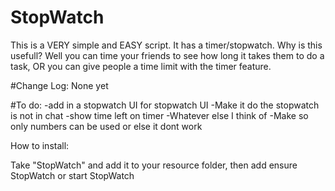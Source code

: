 # StopWatch
This is a VERY simple and EASY script. It has a timer/stopwatch. Why is this usefull? Well you can time your friends to see how 
long it takes them to do a task, OR you can give people a time limit with the timer feature.

#Change Log:
None yet

#To do:
-add in a stopwatch UI for stopwatch UI
-Make it do the stopwatch is not in chat
-show time left on timer
-Whatever else I think of
-Make so only numbers can be used or else it dont work


How to install:

Take "StopWatch" and add it to your resource folder, then add
ensure StopWatch
or
start StopWatch
